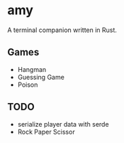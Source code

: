 # amy

A terminal companion written in Rust.

## Games
- Hangman
- Guessing Game
- Poison

## TODO
- serialize player data with serde
- Rock Paper Scissor
